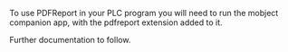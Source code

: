 To use PDFReport in your PLC program you will need to run the mobject companion app, with the pdfreport extension added to it.

Further documentation to follow.
